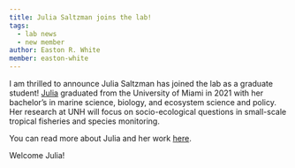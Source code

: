 ```yaml
---
title: Julia Saltzman joins the lab!
tags: 
  - lab news
  - new member
author: Easton R. White
member: easton-white
---
```


I am thrilled to announce Julia Saltzman has joined the lab as a graduate student! [Julia](https://quantmarineecolab.github.io/members/julia-saltzman.html) graduated from the University of Miami in 2021 with her bachelor’s in marine science, biology, and ecosystem science and policy. Her research at UNH will focus on socio-ecological questions in small-scale tropical fisheries and species monitoring.

You can read more about Julia and her work [here](https://quantmarineecolab.github.io/members/julia-saltzman.html).

Welcome Julia!